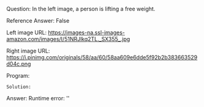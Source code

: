 Question: In the left image, a person is lifting a free weight.

Reference Answer: False

Left image URL: https://images-na.ssl-images-amazon.com/images/I/51NRJlkq2TL._SX355_.jpg

Right image URL: https://i.pinimg.com/originals/58/aa/60/58aa609e6dde5f92b2b383663529d04c.png

Program:

```
Solution:
```
Answer: Runtime error: ''


